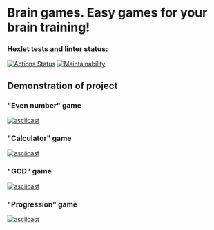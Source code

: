 # Brain games. Easy games for your brain training!
### Hexlet tests and linter status:
[![Actions Status](https://github.com/prusov-code/php-project-45/actions/workflows/hexlet-check.yml/badge.svg)](https://github.com/prusov-code/php-project-45/actions)
[![Maintainability](https://api.codeclimate.com/v1/badges/1b2afde1b74401c86dff/maintainability)](https://codeclimate.com/github/prusov-code/php-project-45/maintainability)  
## Demonstration of project
### "Even number" game
[![asciicast](https://asciinema.org/a/suSeotzNYt2vlprF50vAbscka.svg)](https://asciinema.org/a/suSeotzNYt2vlprF50vAbscka)  
### "Calculator" game
[![asciicast](https://asciinema.org/a/EAGRAGMdDNh2C4wqhucVyuQJQ.svg)](https://asciinema.org/a/EAGRAGMdDNh2C4wqhucVyuQJQ)  
### "GCD" game
[![asciicast](https://asciinema.org/a/91VaAnr7m8RfmpTpSIYm8EYh2.svg)](https://asciinema.org/a/91VaAnr7m8RfmpTpSIYm8EYh2)  
### "Progression" game
[![asciicast](https://asciinema.org/a/2mHn4C6nGEOtUv0hKLPoYO9Rl.svg)](https://asciinema.org/a/2mHn4C6nGEOtUv0hKLPoYO9Rl)  
